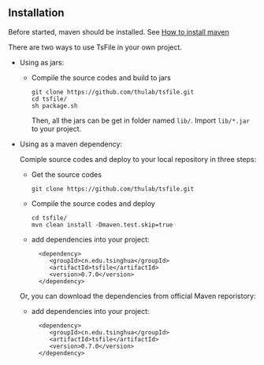 ## Installation

Before started, maven should be installed. See <a href="https://maven.apache.org/install.html">How to install maven</a>

There are two ways to use TsFile in your own project.

* Using as jars:
	* Compile the source codes and build to jars
	
		```
		git clone https://github.com/thulab/tsfile.git
		cd tsfile/
		sh package.sh
		```
		Then, all the jars can be get in folder named `lib/`. Import `lib/*.jar` to your project.
	
* Using as a maven dependency: 

	Comiple source codes and deploy to your local repository in three steps:

	* Get the source codes
	
		```
		git clone https://github.com/thulab/tsfile.git
		```
	* Compile the source codes and deploy 
		
		```
		cd tsfile/
		mvn clean install -Dmaven.test.skip=true
		```
	* add dependencies into your project:
	
	  ```
		<dependency>
		   <groupId>cn.edu.tsinghua</groupId>
		   <artifactId>tsfile</artifactId>
		   <version>0.7.0</version>
		</dependency>
	  ```
	  
	Or, you can download the dependencies from official Maven reporistory:
	
	* add dependencies into your project:
	
	  ```
		<dependency>
		   <groupId>cn.edu.tsinghua</groupId>
		   <artifactId>tsfile</artifactId>
		   <version>0.7.0</version>
		</dependency>
	  ```